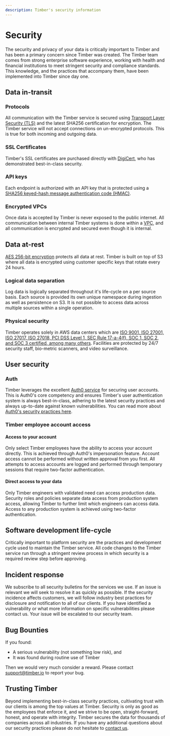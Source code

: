 ```yaml
---
description: Timber's security information
---
```


# Security

The security and privacy of your data is critically important to Timber and has been a primary concern since Timber was created. The Timber team comes from strong enterprise software experience, working with health and financial institutions to meet stringent security and compliance standards. This knowledge, and the practices that accompany them, have been implemented into Timber since day one.

## Data in-transit

### Protocols

All communication with the Timber service is secured using [Transport Layer Security \(TLS\)](https://en.wikipedia.org/wiki/Transport_Layer_Security) and the latest SHA256 certification for encryption. The Timber service will not accept connections on un-encrypted protocols. This is true for both incoming and outgoing data.

### SSL Certificates

Timber's SSL certificates are purchased directly with [DigiCert](https://www.digicert.com/), who has demonstrated best-in-class security.

### API keys

Each endpoint is authorized with an API key that is protected using a [SHA256 keyed-hash message authentication code \(HMAC\)](https://en.wikipedia.org/wiki/HMAC).

### Encrypted VPCs

Once data is accepted by Timber is never exposed to the public internet. All communication between internal Timber systems is done within a [VPC](https://en.wikipedia.org/wiki/Virtual_private_cloud), and all communication is encrypted and secured even though it is internal.

## Data at-rest

[AES 256-bit encryption](https://en.wikipedia.org/wiki/Advanced_Encryption_Standard) protects all data at rest. Timber is built on top of S3 where all data is encrypted using customer specific keys that rotate every 24 hours.

### Logical data separation

Log data is logically separated throughout it's life-cycle on a per source basis. Each source is provided its own unique namespace during ingestion as well as persistence on S3. It is not possible to access data across multiple sources within a single operation.

### Physical security

Timber operates solely in AWS data centers which are [ISO 9001, ISO 27001, ISO 27017, ISO 27018, PCI DSS Level 1, SEC Rule 17-a-4\(f\), SOC 1, SOC 2, and SOC 3 certified, among many others](https://aws.amazon.com/compliance/). Facilities are protected by 24/7 security staff, bio-metric scanners, and video surveillance.

## User security

### Auth

Timber leverages the excellent [Auth0 service](https://auth0.com/) for securing user accounts. This is Auth0's core competency and ensures Timber's user authentication system is always best-in-class, adhering to the latest security practices and always up-to-date against known vulnerabilities. You can read more about [Auth0's security practices here](https://auth0.com/security/).

### Timber employee account access

#### Access to your account

Only select Timber employees have the ability to access your account directly. This is achieved through Auth0's impersonation feature. Account access cannot be performed without written approval from you first. All attempts to access accounts are logged and performed through temporary sessions that require two-factor authentication.

#### Direct access to your data

Only Timber engineers with validated need can access production data. Security roles and policies separate data access from production system access, allowing Timber to further limit which engineers can access data. Access to any production system is achieved using two-factor authentication.

## Software development life-cycle

Critically important to platform security are the practices and development cycle used to maintain the Timber service. All code changes to the Timber service run through a stringent review process in which security is a required review step before approving.

## Incident response

We subscribe to all security bulletins for the services we use. If an issue is relevant we will seek to resolve it as quickly as possible. If the security incidence affects customers, we will follow industry best practices for disclosure and notification to all of our clients. If you have identified a vulnerability or what more information on specific vulnerabilities please contact us. Your issue will be escalated to our security team.

## Bug Bounties

If you found:

* A serious vulnerability \(not something low risk\), and
* It was found during routine use of Timber

Then we would very much consider a reward. Please contact support@timber.io to report your bug.

## Trusting Timber

Beyond implementing best-in-class security practices, cultivating trust with our clients is among the top values at Timber. Security is only as good as the employees that enforce it, and we strive to be open, straight-forward, honest, and operate with integrity. Timber secures the data for thousands of companies across all industries. If you have any additional questions about our security practices please do not hesitate to [contact us](mailto:support@timber.io).

